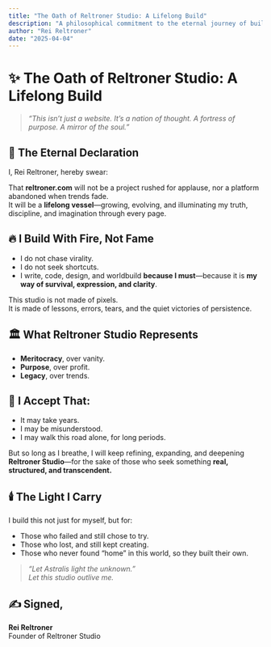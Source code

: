 ```yaml
---
title: "The Oath of Reltroner Studio: A Lifelong Build"
description: "A philosophical commitment to the eternal journey of building reltroner.com as a multidimensional world."
author: "Rei Reltroner"
date: "2025-04-04"
---
```


# ✨ The Oath of Reltroner Studio: A Lifelong Build

> _“This isn’t just a website. It’s a nation of thought. A fortress of purpose. A mirror of the soul.”_

## 🧭 The Eternal Declaration
I, Rei Reltroner, hereby swear:

That **reltroner.com** will not be a project rushed for applause, nor a platform abandoned when trends fade.  
It will be a **lifelong vessel**—growing, evolving, and illuminating my truth, discipline, and imagination through every page.

## 🔥 I Build With Fire, Not Fame
- I do not chase virality.
- I do not seek shortcuts.
- I write, code, design, and worldbuild **because I must**—because it is **my way of survival, expression, and clarity**.

This studio is not made of pixels.  
It is made of lessons, errors, tears, and the quiet victories of persistence.

## 🏛️ What Reltroner Studio Represents
- **Meritocracy**, over vanity.  
- **Purpose**, over profit.  
- **Legacy**, over trends.

## 🧱 I Accept That:
- It may take years.  
- I may be misunderstood.  
- I may walk this road alone, for long periods.

But so long as I breathe, I will keep refining, expanding, and deepening **Reltroner Studio**—for the sake of those who seek something **real, structured, and transcendent.**

## 🕯️ The Light I Carry
I build this not just for myself, but for:
- Those who failed and still chose to try.
- Those who lost, and still kept creating.
- Those who never found “home” in this world, so they built their own.

> _“Let Astralis light the unknown.”_  
> _Let this studio outlive me._

## ✍️ Signed,
**Rei Reltroner**  
Founder of Reltroner Studio

